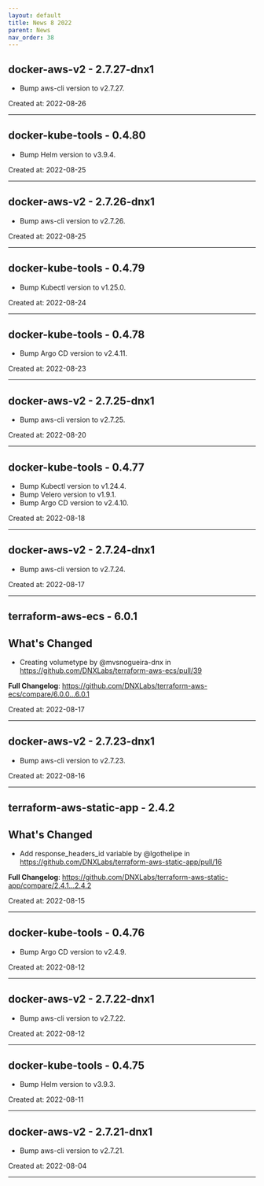 ```yaml
---
layout: default
title: News 8 2022
parent: News
nav_order: 38
---
```




## docker-aws-v2 - 2.7.27-dnx1
- Bump aws-cli version to v2.7.27.

Created at: 2022-08-26

---


## docker-kube-tools - 0.4.80
- Bump Helm version to v3.9.4.

Created at: 2022-08-25

---


## docker-aws-v2 - 2.7.26-dnx1
- Bump aws-cli version to v2.7.26.

Created at: 2022-08-25

---


## docker-kube-tools - 0.4.79
- Bump Kubectl version to v1.25.0.

Created at: 2022-08-24

---


## docker-kube-tools - 0.4.78
- Bump Argo CD version to v2.4.11.

Created at: 2022-08-23

---


## docker-aws-v2 - 2.7.25-dnx1
- Bump aws-cli version to v2.7.25.

Created at: 2022-08-20

---


## docker-kube-tools - 0.4.77
- Bump Kubectl version to v1.24.4.
- Bump Velero version to v1.9.1.
- Bump Argo CD version to v2.4.10.

Created at: 2022-08-18

---


## docker-aws-v2 - 2.7.24-dnx1
- Bump aws-cli version to v2.7.24.

Created at: 2022-08-17

---


## terraform-aws-ecs - 6.0.1
## What's Changed
* Creating volumetype by @mvsnogueira-dnx in https://github.com/DNXLabs/terraform-aws-ecs/pull/39


**Full Changelog**: https://github.com/DNXLabs/terraform-aws-ecs/compare/6.0.0...6.0.1

Created at: 2022-08-17

---


## docker-aws-v2 - 2.7.23-dnx1
- Bump aws-cli version to v2.7.23.

Created at: 2022-08-16

---


## terraform-aws-static-app - 2.4.2
## What's Changed
* Add response_headers_id variable by @lgothelipe in https://github.com/DNXLabs/terraform-aws-static-app/pull/16


**Full Changelog**: https://github.com/DNXLabs/terraform-aws-static-app/compare/2.4.1...2.4.2

Created at: 2022-08-15

---


## docker-kube-tools - 0.4.76
- Bump Argo CD version to v2.4.9.

Created at: 2022-08-12

---


## docker-aws-v2 - 2.7.22-dnx1
- Bump aws-cli version to v2.7.22.

Created at: 2022-08-12

---


## docker-kube-tools - 0.4.75
- Bump Helm version to v3.9.3.

Created at: 2022-08-11

---


## docker-aws-v2 - 2.7.21-dnx1
- Bump aws-cli version to v2.7.21.

Created at: 2022-08-04

---

